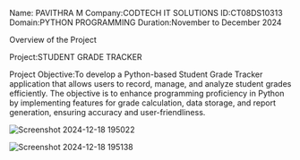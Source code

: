 Name: PAVITHRA M 
Company:CODTECH IT SOLUTIONS 
ID:CT08DS10313 
Domain:PYTHON PROGRAMMING 
Duration:November to December 2024

Overview of the Project

Project:STUDENT GRADE TRACKER

Project Objective:To develop a Python-based Student Grade Tracker application that allows users to record, manage, and analyze student grades efficiently. The objective is to enhance programming proficiency in Python by implementing features for grade calculation, data storage, and report generation, ensuring accuracy and user-friendliness.

![Screenshot 2024-12-18 195022](https://github.com/user-attachments/assets/805cfbe1-45ff-463e-9e21-98de9c728de1)

![Screenshot 2024-12-18 195138](https://github.com/user-attachments/assets/8a901652-7a1d-4b25-8e80-3c2c84f31d11)
